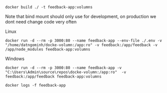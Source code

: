 ```
docker build ./ -t feedback-app:volumns
```

Note that bind mount should only use for development, on production we dont need change code very often

Linux

```
docker run -d --rm -p 3000:80 --name feedback-app --env-file ./.env -v "/home/datngominh/docke-volumn:/app:ro" -v feedback:/app/feedback -v /app/node_modules feedback-app:volumns
```

Windows

```
docker run -d --rm -p 3000:80 --name feedback-app -v "C:\Users\Admin\source\repos\docke-volumn:/app:ro"  -v feedback:/app/feedback feedback-app:volumns
```

```
docker logs -f feedback-app
```
